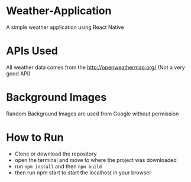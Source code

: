 # Weather-Application
A simple weather application using React Native 

# APIs Used 
All weather data comes from the http://openweathermap.org/ (Not a very good API)

# Background Images
Random Background Images are used from Google without permission

# How to Run
+ Clone or download the repository
+ open the terminal and move to where the project was downloaded 
+ run ```npm install``` and then `npm build`
+ then run npm start to start the localhost in your browser 






